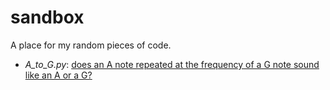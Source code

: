 # sandbox

A place for my random pieces of code.

- *A_to_G.py*: [does an A note repeated at the frequency of a G note sound like an A or a G?](https://www.quora.com/If-you-were-to-play-an-A-at-a-frequency-of-391-995-beats-per-second-G-what-note-would-it-sound-like-you-re-playing) 
